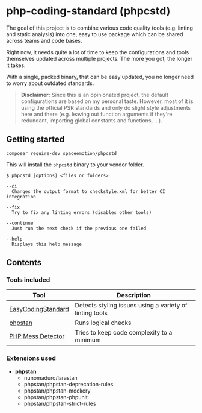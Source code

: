 # php-coding-standard (phpcstd)
The goal of this project is to combine various code quality tools (e.g. linting and static analysis)
into one, easy to use package which can be shared across teams and code bases.

Right now, it needs quite a lot of time to keep the configurations and tools themselves
updated across multiple projects. The more you got, the longer it takes.

With a single, packed binary, that can be easy updated, you no longer need to worry about outdated standards.

> **Disclaimer:**
Since this is an opinionated project, the default configurations are based on my personal taste.
However, most of it is using the official PSR standards and only do slight style adjustments here and there
(e.g. leaving out function arguments if they're redundant, importing global constants and functions, ...).

## Getting started
```
composer require-dev spaceemotion/phpcstd
```

This will install the `phpcstd` binary to your vendor folder.

```
$ phpcstd [options] <files or folders>

--ci
  Changes the output format to checkstyle.xml for better CI integration

--fix
  Try to fix any linting errors (disables other tools)

--continue
  Just run the next check if the previous one failed

--help
  Displays this help message
```

## Contents
### Tools included
Tool | Description
-----|------------
[EasyCodingStandard](https://github.com/symplify/easy-coding-standard) | Detects styling issues using a variety of linting tools
[phpstan](https://github.com/phpstan/phpstan) | Runs logical checks
[PHP Mess Detector](https://github.com/phpmd/phpmd) | Tries to keep code complexity to a minimum

### Extensions used
- **phpstan**
  - nunomaduro/larastan
  - phpstan/phpstan-deprecation-rules
  - phpstan/phpstan-mockery
  - phpstan/phpstan-phpunit
  - phpstan/phpstan-strict-rules
